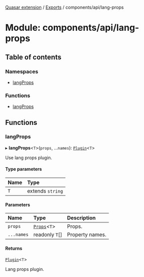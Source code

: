 [Quasar extension](../index.md) / [Exports](../modules.md) / components/api/lang-props

# Module: components/api/lang-props

## Table of contents

### Namespaces

- [langProps](components_api_lang_props.langProps.md)

### Functions

- [langProps](components_api_lang_props.md#langprops)

## Functions

### langProps

▸ **langProps**<`T`\>(`props`, ...`names`): [`Plugin`](components_api_lang_props.langProps.md#plugin)<`T`\>

Use lang props plugin.

#### Type parameters

| Name | Type |
| :------ | :------ |
| `T` | extends `string` |

#### Parameters

| Name | Type | Description |
| :------ | :------ | :------ |
| `props` | [`Props`](components_api_lang_props.langProps.md#props)<`T`\> | Props. |
| `...names` | readonly `T`[] | Property names. |

#### Returns

[`Plugin`](components_api_lang_props.langProps.md#plugin)<`T`\>

Lang props plugin.
